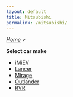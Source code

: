 ```yaml
---
layout: default
title: Mitsubishi
permalink: /mitsubishi/
---
```

[*Home*](/) >

**Select car make**

- [iMiEV](/mitsubishi/imiev/)
- [Lancer](/mitsubishi/lancer/)
- [Mirage](/mitsubishi/mirage/)
- [Outlander](/mitsubishi/outlander/)
- [RVR](/mitsubishi/rvr/)
